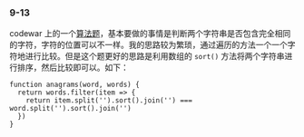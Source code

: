 ### 9-13
codewar 上的一个[算法题](https://www.codewars.com/kata/where-my-anagrams-at/train/javascript)，基本要做的事情是判断两个字符串是否包含完全相同的字符，字符的位置可以不一样。我的思路较为繁琐，通过遍历的方法一个一个字符地进行比较。但是这个题更好的思路是利用数组的 `sort()` 方法将两个字符串进行排序，然后比较即可以。如下：

``` JS
function anagrams(word, words) {
  return words.filter(item => {
    return item.split('').sort().join('') === word.split('').sort().join('')
  })
}
```
